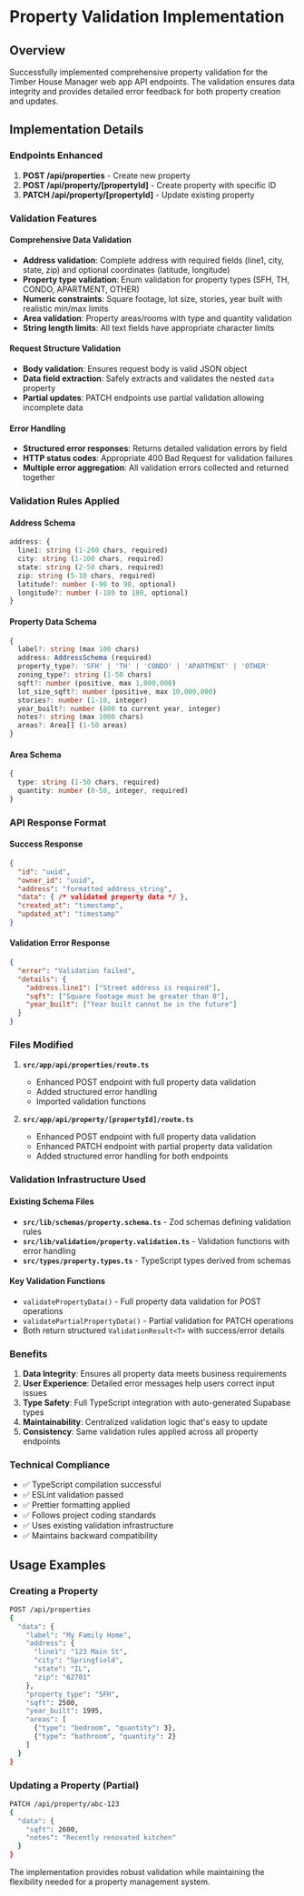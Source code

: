 # Property Validation Implementation

## Overview

Successfully implemented comprehensive property validation for the Timber House Manager web app API endpoints. The validation ensures data integrity and provides detailed error feedback for both property creation and updates.

## Implementation Details

### Endpoints Enhanced

1. **POST /api/properties** - Create new property
2. **POST /api/property/[propertyId]** - Create property with specific ID  
3. **PATCH /api/property/[propertyId]** - Update existing property

### Validation Features

#### Comprehensive Data Validation
- **Address validation**: Complete address with required fields (line1, city, state, zip) and optional coordinates (latitude, longitude)
- **Property type validation**: Enum validation for property types (SFH, TH, CONDO, APARTMENT, OTHER)
- **Numeric constraints**: Square footage, lot size, stories, year built with realistic min/max limits
- **Area validation**: Property areas/rooms with type and quantity validation
- **String length limits**: All text fields have appropriate character limits

#### Request Structure Validation
- **Body validation**: Ensures request body is valid JSON object
- **Data field extraction**: Safely extracts and validates the nested `data` property
- **Partial updates**: PATCH endpoints use partial validation allowing incomplete data

#### Error Handling
- **Structured error responses**: Returns detailed validation errors by field
- **HTTP status codes**: Appropriate 400 Bad Request for validation failures
- **Multiple error aggregation**: All validation errors collected and returned together

### Validation Rules Applied

#### Address Schema
```typescript
address: {
  line1: string (1-200 chars, required)
  city: string (1-100 chars, required) 
  state: string (2-50 chars, required)
  zip: string (5-10 chars, required)
  latitude?: number (-90 to 90, optional)
  longitude?: number (-180 to 180, optional)
}
```

#### Property Data Schema
```typescript
{
  label?: string (max 100 chars)
  address: AddressSchema (required)
  property_type?: 'SFH' | 'TH' | 'CONDO' | 'APARTMENT' | 'OTHER'
  zoning_type?: string (1-50 chars)
  sqft?: number (positive, max 1,000,000)
  lot_size_sqft?: number (positive, max 10,000,000)
  stories?: number (1-10, integer)
  year_built?: number (800 to current year, integer)
  notes?: string (max 1000 chars)
  areas?: Area[] (1-50 areas)
}
```

#### Area Schema
```typescript
{
  type: string (1-50 chars, required)
  quantity: number (0-50, integer, required)
}
```

### API Response Format

#### Success Response
```json
{
  "id": "uuid",
  "owner_id": "uuid",
  "address": "formatted_address_string",
  "data": { /* validated property data */ },
  "created_at": "timestamp",
  "updated_at": "timestamp"
}
```

#### Validation Error Response
```json
{
  "error": "Validation failed",
  "details": {
    "address.line1": ["Street address is required"],
    "sqft": ["Square footage must be greater than 0"],
    "year_built": ["Year built cannot be in the future"]
  }
}
```

### Files Modified

1. **`src/app/api/properties/route.ts`**
   - Enhanced POST endpoint with full property data validation
   - Added structured error handling
   - Imported validation functions

2. **`src/app/api/property/[propertyId]/route.ts`** 
   - Enhanced POST endpoint with full property data validation
   - Enhanced PATCH endpoint with partial property data validation
   - Added structured error handling for both endpoints

### Validation Infrastructure Used

#### Existing Schema Files
- **`src/lib/schemas/property.schema.ts`** - Zod schemas defining validation rules
- **`src/lib/validation/property.validation.ts`** - Validation functions with error handling
- **`src/types/property.types.ts`** - TypeScript types derived from schemas

#### Key Validation Functions
- `validatePropertyData()` - Full property data validation for POST operations
- `validatePartialPropertyData()` - Partial validation for PATCH operations  
- Both return structured `ValidationResult<T>` with success/error details

### Benefits

1. **Data Integrity**: Ensures all property data meets business requirements
2. **User Experience**: Detailed error messages help users correct input issues
3. **Type Safety**: Full TypeScript integration with auto-generated Supabase types
4. **Maintainability**: Centralized validation logic that's easy to update
5. **Consistency**: Same validation rules applied across all property endpoints

### Technical Compliance

- ✅ TypeScript compilation successful
- ✅ ESLint validation passed  
- ✅ Prettier formatting applied
- ✅ Follows project coding standards
- ✅ Uses existing validation infrastructure
- ✅ Maintains backward compatibility

## Usage Examples

### Creating a Property
```bash
POST /api/properties
{
  "data": {
    "label": "My Family Home",
    "address": {
      "line1": "123 Main St",
      "city": "Springfield", 
      "state": "IL",
      "zip": "62701"
    },
    "property_type": "SFH",
    "sqft": 2500,
    "year_built": 1995,
    "areas": [
      {"type": "bedroom", "quantity": 3},
      {"type": "bathroom", "quantity": 2}
    ]
  }
}
```

### Updating a Property (Partial)
```bash
PATCH /api/property/abc-123
{
  "data": {
    "sqft": 2600,
    "notes": "Recently renovated kitchen"
  }
}
```

The implementation provides robust validation while maintaining the flexibility needed for a property management system.